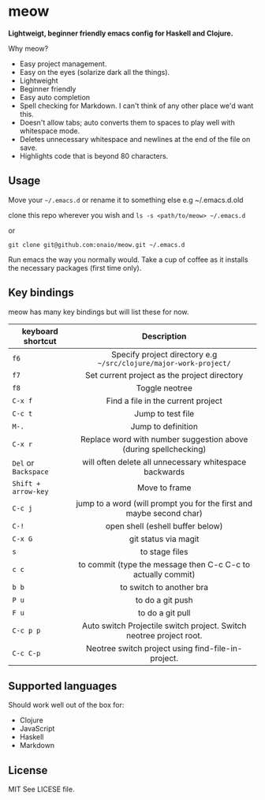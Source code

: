 # meow

**Lightweigt, beginner friendly emacs config for Haskell and Clojure.**

Why meow?

 - Easy project management.
 - Easy on the eyes (solarize dark all the things).
 - Lightweight
 - Beginner friendly
 - Easy auto completion
 - Spell checking for Markdown. I can't think of any other place we'd want this.
 - Doesn't allow tabs; auto converts them to spaces to play well with whitespace mode.
 - Deletes unnecessary whitespace and newlines at the end of the file on save.
 - Highlights code that is beyond 80 characters.


## Usage
Move your `~/.emacs.d` or rename it to something else e.g ~/.emacs.d.old

clone this repo wherever you wish and `ls -s <path/to/meow> ~/.emacs.d`

or

`git clone git@github.com:onaio/meow.git ~/.emacs.d`

Run emacs the way you normally would.
Take a cup of coffee as it installs the necessary packages (first time only).

## Key bindings
meow has many key bindings but will list these for now.


| keyboard shortcut   | Description                                                         |
| --------------------|:-------------------------------------------------------------------:|
|`f6`                 | Specify project directory e.g `~/src/clojure/major-work-project/`   |
|`f7`                 | Set current project as the project directory                        |
|`f8`                 | Toggle neotree                                                      |
|`C-x f`              | Find a file in the current project                                  |
|`C-c t`              | Jump to test file                                                   |
|`M-.`                | Jump to definition                                                  |
|`C-x r`              | Replace word with number suggestion above (during spellchecking)    |
|`Del` or `Backspace` | will often delete all unnecessary whitespace backwards              |
|`Shift + arrow-key`  | Move to frame                                                       |
|`C-c j`              | jump to a word (will prompt you for the first and maybe second char)|
|`C-!`                | open shell (eshell buffer below)                                    |
|`C-x G`              | git status via magit                                                |
|`s`                  | to stage files                                                      |
|`c c`                | to commit (type the message then C-c C-c to actually commit)        |
|`b b`                | to switch to another bra                                            |
|`P u`                | to do a git push                                                    |
|`F u`                | to do a git pull                                                    |
|`C-c p p`            | Auto switch Projectile switch project. Switch neotree project root. |
|`C-c C-p`            | Neotree switch project using find-file-in-project.                  |

## Supported languages
Should work well out of the box for:
- Clojure
- JavaScript
- Haskell
- Markdown

## License
MIT
See LICESE file.
